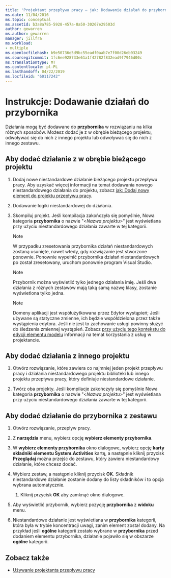 ```yaml
---
title: 'Projektant przepływu pracy — jak: Dodawanie działań do przybornika'
ms.date: 11/04/2016
ms.topic: conceptual
ms.assetid: b3a8a785-5928-457a-8a50-30267e29503d
author: gewarren
ms.author: gewarren
manager: jillfra
ms.workload:
- multiple
ms.openlocfilehash: b9e50736e5d9bc55eadf0aab7e7f00d26eb03249
ms.sourcegitcommit: 1fc6ee928733e61a1f42782f832ead9f7946d00c
ms.translationtype: MT
ms.contentlocale: pl-PL
ms.lasthandoff: 04/22/2019
ms.locfileid: "60117242"
---
```

# <a name="how-to-add-activities-to-the-toolbox"></a>Instrukcje: Dodawanie działań do przybornika

Działania mogą być dodawane do **przybornika** w rozwiązaniu na kilka różnych sposobów. Możesz dodać je z w obrębie bieżącego projektu, odwoływać się do nich z innego projektu lub odwoływać się do nich z innego zestawu.

## <a name="to-add-an-activity-from-within-your-current-project"></a>Aby dodać działanie z w obrębie bieżącego projektu

1. Dodaj nowe niestandardowe działanie bieżącego projektu przepływu pracy. Aby uzyskać więcej informacji na temat dodawania nowego niestandardowego działania do projektu, zobacz [jak: Dodaj nowy element do projektu przepływu pracy](../workflow-designer/how-to-add-a-new-item-to-a-workflow-project.md).

2. Dodawanie logiki niestandardowej do działania.

3. Skompiluj projekt. Jeśli kompilacja zakończyła się pomyślnie, Nowa kategoria **przybornika** o nazwie "\<*Nazwa projektu*>" jest wyświetlana przy użyciu niestandardowego działania zawarte w tej kategorii.

    > [!NOTE]
    > W przypadku zresetowania przybornika działań niestandardowych zostaną usunięte, nawet wtedy, gdy rozwiązanie jest stworzone ponownie. Ponownie wypełnić przybornika działań niestandardowych po został zresetowany, uruchom ponownie program Visual Studio.

    > [!NOTE]
    > Przybornik można wyświetlić tylko jednego działania imię. Jeśli dwa działania z różnych zestawów mają taką samą nazwę klasy, zostanie wyświetlona tylko jedna.

    > [!NOTE]
    > Domeny aplikacji jest współużytkowana przez Edytor wystąpień; Jeśli używane są statyczne zmienne, ich będzie współdzielona przez także wystąpienia edytora. Jeśli nie jest to zachowanie usługi powinny służyć do śledzenia zmiennej wystąpień. Zobacz [przy użyciu tego kontekstu do edycji elementu modelu](/dotnet/framework/windows-workflow-foundation/using-the-modelitem-editing-context) informacji na temat korzystania z usług w projektancie.

## <a name="to-add-an-activity-from-within-a-different-project"></a>Aby dodać działania z innego projektu

1. Otwórz rozwiązanie, które zawiera co najmniej jeden projekt przepływu pracy i działania niestandardowego projektu biblioteki lub innego projektu przepływu pracy, który definiuje niestandardowe działanie.

2. Twórz oba projekty. Jeśli kompilacje zakończyły się pomyślnie Nowa kategoria **przybornika** o nazwie "\<*Nazwa projektu*>" jest wyświetlana przy użyciu niestandardowego działania zawarte w tej kategorii.

## <a name="to-add-an-activity-to-the-toolbox-from-an-assembly"></a>Aby dodać działanie do przybornika z zestawu

1. Otwórz rozwiązanie, przepływ pracy.

2. Z **narzędzia** menu, wybierz opcję **wybierz elementy przybornika**.

3. W **wybierz elementy przybornika** okno dialogowe, wybierz opcję **karty składniki elementu System.Activities** kartę, a następnie kliknij przycisk **Przeglądaj** można przejść do zestawu, który zawiera niestandardowy działanie, które chcesz dodać.

4. Wybierz zestaw, a następnie kliknij przycisk **OK**. Składnik niestandardowe działanie zostanie dodany do listy składników i to opcja wybrana automatycznie.

    1. Kliknij przycisk **OK** aby zamknąć okno dialogowe.

5. Aby wyświetlić przybornik, wybierz pozycję **przybornika** z **widoku** menu.

6. Niestandardowe działanie jest wyświetlana w **przybornika** kategorii, która była w trybie koncentracji uwagi, zanim element został dodany. Na przykład jeśli **ogólne** kategorii zostało wybrane w **przybornika** przed dodaniem elementu przybornika, działanie pojawiło się w obszarze **ogólne** kategorii.

## <a name="see-also"></a>Zobacz także

- [Używanie projektanta przepływu pracy](developing-applications-with-the-workflow-designer.md)